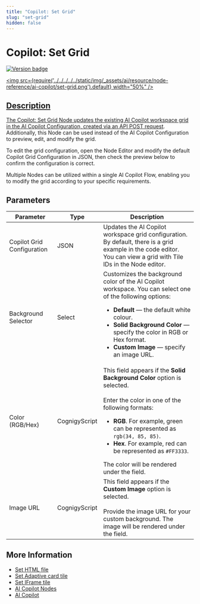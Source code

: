 ```yaml
---
title: "Copilot: Set Grid"
slug: "set-grid"
hidden: false
---
```


# Copilot: Set Grid

<a href="../../../../release-notes/4.69.md" /><img src="https://img.shields.io/badge/Added in-v4.69-blue.svg" alt="Version badge" />

<img src={require('../../../../../static/img/_assets/ai/resource/node-reference/ai-copilot/set-grid.png').default} width="50%" />

## Description

The Copilot: Set Grid Node updates the existing AI Copilot workspace grid in the AI Copilot Configuration, created via an [API POST request](https://api-dev.cognigy.ai/openapi#post-/v2.0/agentassistconfigs). Additionally, this Node can be used instead of the AI Copilot Configuration to preview, edit, and modify the grid.

To edit the grid configuration, open the Node Editor and modify the default Copilot Grid Configuration in JSON, then check the preview below to confirm the configuration is correct.

Multiple Nodes can be utilized within a single AI Copilot Flow, enabling you to modify the grid according to your specific requirements.

## Parameters

| Parameter                  | Type          | Description                                                                                                                                                                                                                                                                                                                          |
|----------------------------|---------------|--------------------------------------------------------------------------------------------------------------------------------------------------------------------------------------------------------------------------------------------------------------------------------------------------------------------------------------|
| Copilot Grid Configuration | JSON          | Updates the AI Copilot workspace grid configuration. By default, there is a grid example in the code editor. You can view a grid with Tile IDs in the Node editor.                                                                                                                                                                   |
| Background Selector        | Select        | Customizes the background color of the AI Copilot workspace. You can select one of the following options:<ul><li>**Default** — the default white colour.</li><li>**Solid Background Color** — specify the color in RGB or Hex format.</li><li>**Custom Image** — specify an image URL.</li></ul>                                     |
| Color (RGB/Hex)            | CognigyScript | This field appears if the **Solid Background Color** option is selected.<br /><br />Enter the color in one of the following formats:<ul><li>**RGB**. For example, green can be represented as `rgb(34, 85, 85)`.</li><li>**Hex**. For example, red can be represented as `#FF3333`.</li></ul>The color will be rendered under the field. |
| Image URL                  | CognigyScript | This field appears if the **Custom Image** option is selected.<br /><br />Provide the image URL for your custom background. The image will be rendered under the field.                                                                                                                                                                  |

## More Information

- [Set HTML file](set-html-tile.md)
- [Set Adaptive card tile](set-adaptive-card-tile.md)
- [Set IFrame tile](set-iframe-tile.md)
- [AI Copilot Nodes](overview.md)
- [AI Copilot](../../../../ai-copilot/overview.md)
